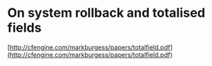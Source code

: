 <!--
id: 17163494981
link: http://tumblr.atmos.org/post/17163494981/on-system-rollback-and-totalised-fields
slug: on-system-rollback-and-totalised-fields
date: Mon Feb 06 2012 11:29:32 GMT-0800 (PST)
publish: 2012-02-06
tags: 
title: On system rollback and totalised fields
-->


On system rollback and totalised fields
=======================================

[http://cfengine.com/markburgess/papers/totalfield.pdf](http://cfengine.com/markburgess/papers/totalfield.pdf)

